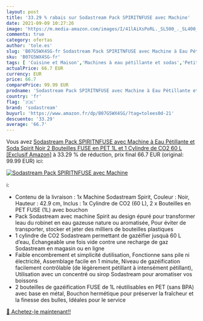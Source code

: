 ```yaml
---
layout: post
title: '33.29 % rabais sur Sodastream Pack SPIRITNFUSE avec Machine'
date: 2021-09-09 10:27:26
image: 'https://m.media-amazon.com/images/I/41lAiXsPoRL._SL500_._SL400_.jpg'
comments: true
category: ofertas
author: 'tole.es'
slug: 'B07G5WX4SG-fr Sodastream Pack SPIRITNFUSE avec Machine à Eau Pétillante...'
sku: 'B07G5WX4SG-fr'
tags: [ 'Cuisine et Maison','Machines à eau pétillante et sodas','Petit électroménager','sodastream','Électroménager spécialisé', ]
actualPrice: 66.7 EUR
currency: EUR
price: 66.7
comparePrice: 99.99 EUR
prodname: 'Sodastream Pack SPIRITNFUSE avec Machine à Eau Pétillante et Soda Spirit Noir  2 Bouteilles FUSE en PET 1L et 1 Cylindre de CO2 60 L [Exclusif Amazon]'
country: 'fr'
flag: '🇫🇷'
brand: 'sodastream'
buyurl: 'https://www.amazon.fr/dp/B07G5WX4SG/?tag=tolees0d-21'
descuento: '33.29'
average: '66.7'
---
```


Vous avez [Sodastream Pack SPIRITNFUSE avec Machine à Eau Pétillante et Soda Spirit Noir  2 Bouteilles FUSE en PET 1L et 1 Cylindre de CO2 60 L [Exclusif Amazon]](https://www.amazon.fr/dp/B07G5WX4SG/?tag=tolees0d-21)  à  33.29 % de réduction, prix final  66.7 EUR (original: 99.99 EUR) ici:

[![Sodastream Pack SPIRITNFUSE avec Machine](https://m.media-amazon.com/images/I/41lAiXsPoRL._SL500_._SL400_.jpg)](https://www.amazon.fr/dp/B07G5WX4SG/?tag=tolees0d-21)

ℹ️:

- Contenu de la livraison : 1x Machine Sodastream Spirit, Couleur : Noir, Hauteur : 42.9 cm, Inclus : 1x Cylindre de CO2 (60 L), 2 x Bouteilles en PET FUSE (1L) avec bouchon
- Pack Sodastream avec machine Spirit au design épuré pour transformer leau du robinet en eau gazeuse nature ou aromatisée, Pour éviter de transporter, stocker et jeter des milliers de bouteilles plastiques
- 1 cylindre de CO2 Sodastream permettant de gazéifier jusquà 60 L d’eau, Échangeable une fois vide contre une recharge de gaz Sodastream en magasin ou en ligne
- Faible encombrement et simplicité dutilisation, Fonctionne sans pile ni électricité, Assemblage facile en 1 minute, Niveau de gazéification facilement contrôlable (de légèrement pétillant à intensément pétillant), Utilisation avec un concentré ou sirop Sodastream pour aromatiser vos boissons
- 2 bouteilles de gazéification FUSE de 1L réutilisables en PET (sans BPA) avec base en métal, Bouchon hermétique pour préserver la fraîcheur et la finesse des bulles, Idéales pour le service

[🛒 Achetez-le maintenant!!](https://www.amazon.fr/dp/B07G5WX4SG/?tag=tolees0d-21)
